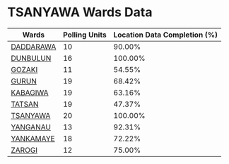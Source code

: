 
# TSANYAWA Wards Data

| Wards | Polling Units | Location Data Completion (%) |
| ---- | ----- | ------- |
| [DADDARAWA](./wards/4772-daddarawa) | 10 | 90.00% |
| [DUNBULUN](./wards/4773-dunbulun) | 16 | 100.00% |
| [GOZAKI](./wards/4774-gozaki) | 11 | 54.55% |
| [GURUN](./wards/4775-gurun) | 19 | 68.42% |
| [KABAGIWA](./wards/4776-kabagiwa) | 19 | 63.16% |
| [TATSAN](./wards/4777-tatsan) | 19 | 47.37% |
| [TSANYAWA](./wards/4778-tsanyawa) | 20 | 100.00% |
| [YANGANAU](./wards/4779-yanganau) | 13 | 92.31% |
| [YANKAMAYE](./wards/4780-yankamaye) | 18 | 72.22% |
| [ZAROGI](./wards/4781-zarogi) | 12 | 75.00% |




